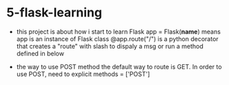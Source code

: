 # 5-flask-learning
* this project is about how i start to learn Flask
app = Flask(__name__) means app is an instance of Flask class
@app.route("/") is a python decorator that creates a "route" with slash to dispaly a msg or run a method defined in below

* the way to use POST method
the default way to route is GET. In order to use POST, need to explicit methods = ['POST']
